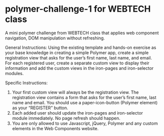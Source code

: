 # polymer-challenge-1 for WEBTECH class
 A mini polymer challenge from WEBTECH class that applies web component navigation, DOM manipulation without refreshing.
 
 General  Instructions:  Using  the  existing  template  and  hands-on  exercise  as  your  base  knowledge  in creating a simple Polymer app, create a simple registration view that asks for the user’s first name, last name, and email. For each registered user, create a separate custom view to display their information and add the custom views in the iron-pages and iron-selector modules.
 
 
 Specific Instructions:
 1.   Your first custom view will always be the registration view. The registration view contains a form that asks for the user’s first name, last name and email. You should use a paper-icon-button (Polymer element) as your “REGISTER” button.
 2.   Each added user should update the iron-pages and iron-selector module immediately.  No page refresh should happen.
 3.   You are only allowed to use Javascript, jQuery, Polymer and any custom elements in the Web Components website. 
